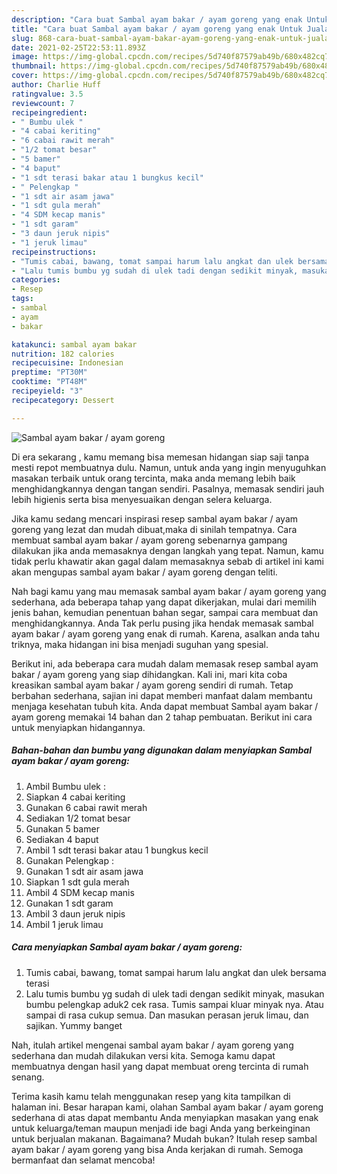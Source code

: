 ```yaml
---
description: "Cara buat Sambal ayam bakar / ayam goreng yang enak Untuk Jualan"
title: "Cara buat Sambal ayam bakar / ayam goreng yang enak Untuk Jualan"
slug: 868-cara-buat-sambal-ayam-bakar-ayam-goreng-yang-enak-untuk-jualan
date: 2021-02-25T22:53:11.893Z
image: https://img-global.cpcdn.com/recipes/5d740f87579ab49b/680x482cq70/sambal-ayam-bakar-ayam-goreng-foto-resep-utama.jpg
thumbnail: https://img-global.cpcdn.com/recipes/5d740f87579ab49b/680x482cq70/sambal-ayam-bakar-ayam-goreng-foto-resep-utama.jpg
cover: https://img-global.cpcdn.com/recipes/5d740f87579ab49b/680x482cq70/sambal-ayam-bakar-ayam-goreng-foto-resep-utama.jpg
author: Charlie Huff
ratingvalue: 3.5
reviewcount: 7
recipeingredient:
- " Bumbu ulek "
- "4 cabai keriting"
- "6 cabai rawit merah"
- "1/2 tomat besar"
- "5 bamer"
- "4 baput"
- "1 sdt terasi bakar atau 1 bungkus kecil"
- " Pelengkap "
- "1 sdt air asam jawa"
- "1 sdt gula merah"
- "4 SDM kecap manis"
- "1 sdt garam"
- "3 daun jeruk nipis"
- "1 jeruk limau"
recipeinstructions:
- "Tumis cabai, bawang, tomat sampai harum lalu angkat dan ulek bersama terasi"
- "Lalu tumis bumbu yg sudah di ulek tadi dengan sedikit minyak, masukan bumbu pelengkap aduk2 cek rasa. Tumis sampai kluar minyak nya. Atau sampai di rasa cukup semua. Dan masukan perasan jeruk limau, dan sajikan. Yummy banget"
categories:
- Resep
tags:
- sambal
- ayam
- bakar

katakunci: sambal ayam bakar 
nutrition: 182 calories
recipecuisine: Indonesian
preptime: "PT30M"
cooktime: "PT48M"
recipeyield: "3"
recipecategory: Dessert

---
```



![Sambal ayam bakar / ayam goreng](https://img-global.cpcdn.com/recipes/5d740f87579ab49b/680x482cq70/sambal-ayam-bakar-ayam-goreng-foto-resep-utama.jpg)

Di era  sekarang , kamu memang bisa memesan hidangan siap saji tanpa mesti repot membuatnya dulu. Namun, untuk anda yang ingin menyuguhkan masakan terbaik untuk orang tercinta, maka anda memang lebih baik menghidangkannya dengan tangan sendiri. Pasalnya, memasak sendiri jauh lebih higienis serta bisa menyesuaikan dengan selera keluarga.

Jika kamu sedang mencari inspirasi resep sambal ayam bakar / ayam goreng yang lezat dan mudah dibuat,maka di sinilah tempatnya. Cara membuat sambal ayam bakar / ayam goreng  sebenarnya gampang dilakukan jika anda memasaknya dengan langkah yang tepat. Namun, kamu tidak perlu khawatir akan gagal dalam memasaknya 
sebab di artikel ini kami akan mengupas sambal ayam bakar / ayam goreng dengan teliti.  



Nah bagi kamu yang mau memasak sambal ayam bakar / ayam goreng yang sederhana, ada beberapa tahap yang dapat dikerjakan, mulai dari memilih jenis bahan, kemudian penentuan bahan segar, sampai cara membuat dan menghidangkannya. Anda Tak perlu pusing jika hendak memasak sambal ayam bakar / ayam goreng yang enak di rumah. Karena, asalkan anda  tahu triknya, maka hidangan ini bisa menjadi suguhan yang spesial.

Berikut ini, ada beberapa cara mudah dalam memasak resep sambal ayam bakar / ayam goreng yang siap dihidangkan. Kali ini, mari kita coba kreasikan sambal ayam bakar / ayam goreng sendiri di rumah. Tetap berbahan sederhana, sajian ini dapat memberi manfaat dalam membantu menjaga kesehatan tubuh kita. Anda dapat membuat Sambal ayam bakar / ayam goreng memakai 14 bahan dan 2 tahap pembuatan. Berikut ini cara untuk menyiapkan hidangannya.

<!--inarticleads1-->

##### Bahan-bahan dan bumbu yang digunakan dalam menyiapkan Sambal ayam bakar / ayam goreng:

1. Ambil  Bumbu ulek :
1. Siapkan 4 cabai keriting
1. Gunakan 6 cabai rawit merah
1. Sediakan 1/2 tomat besar
1. Gunakan 5 bamer
1. Sediakan 4 baput
1. Ambil 1 sdt terasi bakar atau 1 bungkus kecil
1. Gunakan  Pelengkap :
1. Gunakan 1 sdt air asam jawa
1. Siapkan 1 sdt gula merah
1. Ambil 4 SDM kecap manis
1. Gunakan 1 sdt garam
1. Ambil 3 daun jeruk nipis
1. Ambil 1 jeruk limau




<!--inarticleads2-->

##### Cara menyiapkan Sambal ayam bakar / ayam goreng:

1. Tumis cabai, bawang, tomat sampai harum lalu angkat dan ulek bersama terasi
1. Lalu tumis bumbu yg sudah di ulek tadi dengan sedikit minyak, masukan bumbu pelengkap aduk2 cek rasa. Tumis sampai kluar minyak nya. Atau sampai di rasa cukup semua. Dan masukan perasan jeruk limau, dan sajikan. Yummy banget




Nah, itulah artikel mengenai  sambal ayam bakar / ayam goreng  yang sederhana dan mudah dilakukan versi kita. Semoga kamu dapat membuatnya dengan hasil yang dapat membuat oreng tercinta di rumah senang. 

Terima kasih kamu telah menggunakan resep yang kita tampilkan di halaman ini. Besar harapan kami, olahan  Sambal ayam bakar / ayam goreng sederhana di atas dapat membantu Anda menyiapkan masakan yang enak untuk keluarga/teman maupun menjadi ide bagi Anda yang berkeinginan untuk berjualan makanan. Bagaimana? Mudah bukan? Itulah resep sambal ayam bakar / ayam goreng yang bisa Anda kerjakan di rumah. Semoga bermanfaat dan selamat mencoba!


